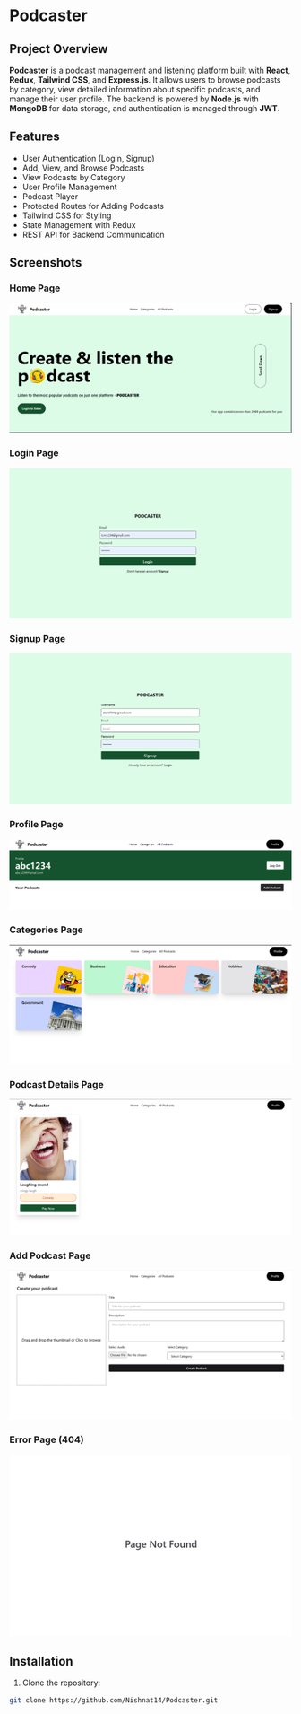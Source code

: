 # Podcaster

## Project Overview

**Podcaster** is a podcast management and listening platform built with **React**, **Redux**, **Tailwind CSS**, and **Express.js**. It allows users to browse podcasts by category, view detailed information about specific podcasts, and manage their user profile. The backend is powered by **Node.js** with **MongoDB** for data storage, and authentication is managed through **JWT**.

## Features

- User Authentication (Login, Signup)
- Add, View, and Browse Podcasts
- View Podcasts by Category
- User Profile Management
- Podcast Player
- Protected Routes for Adding Podcasts
- Tailwind CSS for Styling
- State Management with Redux
- REST API for Backend Communication

## Screenshots

<!-- Add images for each page/component -->
### Home Page
![Home Page](./screenshots/home_page.png)

### Login Page
![Login Page](./screenshots/login_page.png)

### Signup Page
![Signup Page](./screenshots/signup_page.png)

### Profile Page
![Profile Page](./screenshots/profile_page.png)

### Categories Page
![Categories Page](./screenshots/categories_page.png)

### Podcast Details Page
![Podcast Details Page](./screenshots/podcast_details.png)

### Add Podcast Page
![Add Podcast Page](./screenshots/add_podcast.png)

### Error Page (404)
![Error Page](./screenshots/error_page.png)

## Installation

1. Clone the repository:

```bash
git clone https://github.com/Nishnat14/Podcaster.git
